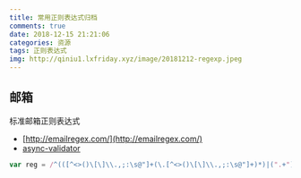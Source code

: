 ```yaml
---
title: 常用正则表达式归档
comments: true
date: 2018-12-15 21:21:06
categories: 资源
tags: 正则表达式
img: http://qiniu1.lxfriday.xyz/image/20181212-regexp.jpeg
---
```


## 邮箱
标准邮箱正则表达式
- [http://emailregex.com/](http://emailregex.com/)
- [async-validator](https://github.com/yiminghe/async-validator)
```javascript
var reg = /^(([^<>()\[\]\\.,;:\s@"]+(\.[^<>()\[\]\\.,;:\s@"]+)*)|(".+"))@((\[[0-9]{1,3}\.[0-9]{1,3}\.[0-9]{1,3}\.[0-9]{1,3}])|(([a-zA-Z\-0-9]+\.)+[a-zA-Z]{2,}))$/;
```
